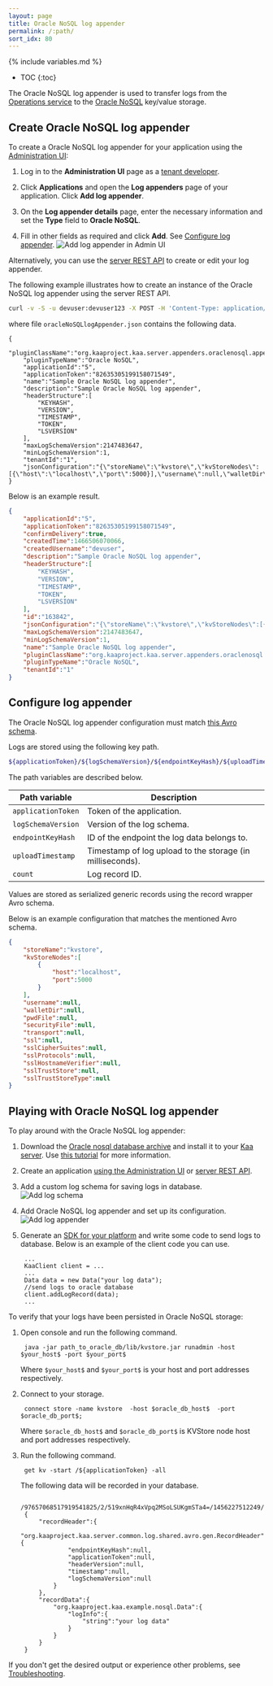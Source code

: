 ```yaml
---
layout: page
title: Oracle NoSQL log appender
permalink: /:path/
sort_idx: 80
---
```


{% include variables.md %}

* TOC
{:toc}

The Oracle NoSQL log appender is used to transfer logs from the [Operations service]({{root_url}}Glossary/#operations-service) to the [Oracle NoSQL](https://www.oracle.com/database/nosql/index.html) key/value storage.

## Create Oracle NoSQL log appender

To create a Oracle NoSQL log appender for your application using the [Administration UI]({{root_url}}Glossary/#administration-ui):

1. Log in to the **Administration UI** page as a [tenant developer]({{root_url}}Glossary/#tenant-developer).

2. Click **Applications** and open the **Log appenders** page of your application.
Click **Add log appender**.

3. On the **Log appender details** page, enter the necessary information and set the **Type** field to **Oracle NoSQL**.

4. Fill in other fields as required and click **Add**.
See [Configure log appender](#configure-log-appender).
	![Add log appender in Admin UI](attach/add-log-appender-in-admin-ui.png)

Alternatively, you can use the [server REST API]({{root_url}}Programming-guide/Server-REST-APIs/#!/Logging/editLogAppender) to create or edit your log appender.

The following example illustrates how to create an instance of the Oracle NoSQL log appender using the server REST API.

```bash
curl -v -S -u devuser:devuser123 -X POST -H 'Content-Type: application/json' -d @oracleNoSQLlogAppender.json "http://localhost:8080/kaaAdmin/rest/api/logAppender" | python -mjson.tool
```

where file `oracleNoSQLlogAppender.json` contains the following data.

```
{
    "pluginClassName":"org.kaaproject.kaa.server.appenders.oraclenosql.appender.OracleNoSqlLogAppender",
    "pluginTypeName":"Oracle NoSQL",
    "applicationId":"5",
    "applicationToken":"82635305199158071549",
    "name":"Sample Oracle NoSQL log appender",
    "description":"Sample Oracle NoSQL log appender",
    "headerStructure":[
        "KEYHASH",
        "VERSION",
        "TIMESTAMP",
        "TOKEN",
        "LSVERSION"
    ],
    "maxLogSchemaVersion":2147483647,
    "minLogSchemaVersion":1,
    "tenantId":"1",
    "jsonConfiguration":"{\"storeName\":\"kvstore\",\"kvStoreNodes\":[{\"host\":\"localhost\",\"port\":5000}],\"username\":null,\"walletDir\":null,\"pwdFile\":null,\"securityFile\":null,\"transport\":null,\"ssl\":null,\"sslCipherSuites\":null,\"sslProtocols\":null,\"sslHostnameVerifier\":null,\"sslTrustStore\":null,\"sslTrustStoreType\":null}"
}
```

Below is an example result.

```json
{
    "applicationId":"5",
    "applicationToken":"82635305199158071549",
    "confirmDelivery":true,
    "createdTime":1466506070066,
    "createdUsername":"devuser",
    "description":"Sample Oracle NoSQL log appender",
    "headerStructure":[
        "KEYHASH",
        "VERSION",
        "TIMESTAMP",
        "TOKEN",
        "LSVERSION"
    ],
    "id":"163842",
    "jsonConfiguration":"{\"storeName\":\"kvstore\",\"kvStoreNodes\":[{\"host\":\"localhost\",\"port\":5000}],\"username\":null,\"walletDir\":null,\"pwdFile\":null,\"securityFile\":null,\"transport\":null,\"ssl\":null,\"sslCipherSuites\":null,\"sslProtocols\":null,\"sslHostnameVerifier\":null,\"sslTrustStore\":null,\"sslTrustStoreType\":null}",
    "maxLogSchemaVersion":2147483647,
    "minLogSchemaVersion":1,
    "name":"Sample Oracle NoSQL log appender",
    "pluginClassName":"org.kaaproject.kaa.server.appenders.oraclenosql.appender.OracleNoSqlLogAppender",
    "pluginTypeName":"Oracle NoSQL",
    "tenantId":"1"
}
```

## Configure log appender

The Oracle NoSQL log appender configuration must match [this Avro schema]({{github_url}}server/appenders/oracle-nosql-appender/src/main/avro/oracle-nosql-appender-config.avsc).

Logs are stored using the following key path.

```bash
${applicationToken}/${logSchemaVersion}/${endpointKeyHash}/${uploadTimestamp}/${counter}
```

The path variables are described below.

|Path variable      |Description  |
|-------------------|---------------------------------------------------------------|
|`applicationToken`   |Token of the application.     |
|`logSchemaVersion`   |Version of the log schema.     |
|`endpointKeyHash`    |ID of the endpoint the log data belongs to.   |
|`uploadTimestamp`    |Timestamp of log upload to the storage (in milliseconds).|
|`count`              |Log record ID.  |

Values are stored as serialized generic records using the record wrapper Avro schema.

Below is an example configuration that matches the mentioned Avro schema.

```json
{
    "storeName":"kvstore",
    "kvStoreNodes":[
        {
            "host":"localhost",
            "port":5000
        }
    ],
    "username":null,
    "walletDir":null,
    "pwdFile":null,
    "securityFile":null,
    "transport":null,
    "ssl":null,
    "sslCipherSuites":null,
    "sslProtocols":null,
    "sslHostnameVerifier":null,
    "sslTrustStore":null,
    "sslTrustStoreType":null
}
```

## Playing with Oracle NoSQL log appender

To play around with the Oracle NoSQL log appender:

1. Download the [Oracle nosql database archive](http://www.oracle.com/technetwork/database/database-technologies/nosqldb/downloads/index.html) and install it to your [Kaa server]({{root_url}}Glossary/#kaa-server).
Use [this tutorial](https://blogs.oracle.com/charlesLamb/entry/oracle_nosql_database_in_5) for more information.

2. Create an application [using the Administration UI]({{root_url}}Programming-guide/Your-first-Kaa-application/) or [server REST API]({{root_url}}Programming-guide/Server-REST-APIs/#!/Application/editApplication).

3. Add a custom log schema for saving logs in database.
	![Add log schema](attach/nosql-log-appender1.png)

4. Add Oracle NoSQL log appender and set up its configuration.
	![Add log appender](attach/nosql-log-appender2.png)

5. Generate an [SDK for your platform]({{root_url}}Programming-guide/Using-Kaa-endpoint-SDKs/) and write some code to send logs to database.
Below is an example of the client code you can use.
		
		...
		KaaClient client = ...
		...
		Data data = new Data("your log data");
		//send logs to oracle database
		client.addLogRecord(data);
		...
		
To verify that your logs have been persisted in Oracle NoSQL storage:

1. Open console and run the following command.

		java -jar path_to_oracle_db/lib/kvstore.jar runadmin -host $your_host$ -port $your_port$

	Where `$your_host$` and `$your_port$` is your host and port addresses respectively.

2. Connect to your storage.

		connect store -name kvstore  -host $oracle_db_host$  -port $oracle_db_port$;

    Where `$oracle_db_host$` and `$oracle_db_port$` is KVStore node host and port addresses respectively.

3. Run the following command.

		get kv -start /${applicationToken} -all
		
	The following data will be recorded in your database.

		/97657068517919541825/2/519xnHqR4xVpq2MSoLSUKgmSTa4=/1456227512249/-/0
		{
			"recordHeader":{
				"org.kaaproject.kaa.server.common.log.shared.avro.gen.RecordHeader":{
					"endpointKeyHash":null,
					"applicationToken":null,
					"headerVersion":null,
					"timestamp":null,
					"logSchemaVersion":null
				}
			},
			"recordData":{
				"org.kaaproject.kaa.example.nosql.Data":{
					"logInfo":{
						"string":"your log data"
					}
				}
			}
		}

If you don't get the desired output or experience other problems, see [Troubleshooting]({{root_url}}Administration-guide/Troubleshooting).
